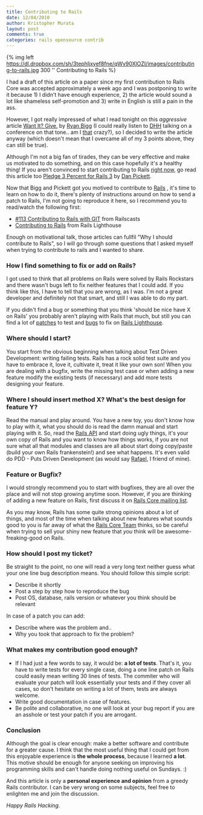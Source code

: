 ```yaml
--- 
title: Contributing to Rails
date: 12/04/2010
author: Kristopher Murata
layout: post
comments: true
categories: rails opensource contrib
--- 
```


{% img left https://dl.dropbox.com/sh/3tephljxyef8fne/qWv90XlOZI/images/contributing-to-rails.jpg 300 '' Contributing to Rails %}

I had a draft of this article on a paper since my first contribution to Rails Core was accepted 
approximately a week ago and I was postponing to write it because 1) I didn't have enough experience, 
2) the article would sound a lot like shameless self-promotion and 3) write in English is still a pain in the ass.

However, I got really impressed of what I read tonight on this _aggressive_ article 
[Want It? Give.](http://ryanbigg.com/2010/04/want-it-give/) by [Ryan Bigg](http://ryanbigg.com/) 
(I could really listen to [DHH](http://www.loudthinking.com/) talking on a conference on that tone.. am I 
[that](http://thisweekin.com/thisweekin-startups/twist-46-with-david-heinemeier-hansson-2/) crazy?), so I decided 
to write the article anyway (which doesn't mean that I overcame all of my 3 points above, they can still be true). 

Although I'm not a big fan of tirades, they can be very effective and make us motivated to do something, and on 
this case hopefully it's a healthy thing! If you aren't convinced to start contributing to Rails 
[right now](https://rails.lighthouseapp.com/projects/8994-ruby-on-rails/tickets/bins/5837), go read this article too 
[Pledge 3 Percent for Rails 3](http://www.enlightsolutions.com/articles/pledge-3-percent-for-rails-3/) by 
[Dan Pickett](http://www.enlightsolutions.com/).

Now that Bigg and Pickett got you motived to contribute to [Rails](http://rubyonrails.org/) , it's time to learn on 
how to do it, there's plenty of instructions around on how to send a patch to Rails, I'm not going to reproduce it here, 
so I recommend you to read/watch the following first:

- [\#113 Contributing to Rails with GIT](http://railscasts.com/episodes/113-contributing-to-rails-with-git) from Railscasts
- [Contributing to Rails](https://rails.lighthouseapp.com/projects/8994/sending-patches) from Rails Lighthouse
 
Enough on motivational talk, those articles can fullfil "Why I should contribute to Rails", so I will go through some 
questions that I asked myself when trying to contribute to rails and I wanted to share.

### How I find something to fix or add on Rails?

I got used to think that all problems on Rails were solved by Rails Rockstars and there wasn't bugs left to fix neither 
features that I could add. If you think like this, I have to tell that you are wrong, as I was. I'm not a great developer 
and definitely not that smart, and still I was able to do my part.

If you didn't find a bug or something that you think 'should be nice have X on Rails' you probably aren't playing with 
Rails that much, but still you can find a lot of [patches](https://rails.lighthouseapp.com/projects/8994-ruby-on-rails/tickets/bins/5805)
to test and [bugs](https://rails.lighthouseapp.com/projects/8994-ruby-on-rails/tickets/bins/5837) to fix on 
[Rails Lighthouse](https://rails.lighthouseapp.com/projects/8994-ruby-on-rails).

### Where should I start?

You start from the obvious beginning when talking about Test Driven Development: writing failing tests. Rails has a rock 
solid test suite and you have to embrace it, love it, cultivate it, treat it like your own son! When you are dealing with 
a bugfix, write the missing test case or when adding a new feature modify the existing tests (if necessary) and add more 
tests designing your feature.

### Where I should insert method X? What's the best design for feature Y?

Read the manual and play around. You have a new toy, you don't know how to play with it, what you should do is read the 
damn manual and start playing with it. So, read the [Rails API](http://api.rubyonrails.org/) and start doing ugly things, 
it's your own copy of Rails and you want to know how things works, if you are not sure what all that modules and classes 
are all about start doing copy/paste (build your own Rails frankenstein!) and see what happens. It's even valid do PDD - 
Puts Driven Development (as would say [Rafael](http://flavors.me/rafaelss), I friend of mine).

### Feature or Bugfix?

I would strongly recommend you to start with bugfixes, they are all over the place and will not stop growing anytime soon. 
However, if you are thinking of adding a new feature on Rails, first discuss it on [Rails Core mailing list](http://groups.google.com/group/rubyonrails-core).

As you may know, Rails has some quite strong opinions about a lot of things, and most of the time when talking about new 
features what sounds good to you is far away of what the [Rails Core Team](http://rubyonrails.org/core) thinks, so be 
careful when trying to sell your shiny new feature that *you* think will be awesome-freaking-good on Rails. 

### How should I post my ticket?

Be straight to the point, no one will read a very long text neither guess what your one line bug description means. You 
should follow this simple script:

- Describe it shortly
- Post a step by step how to reproduce the bug
- Post OS, database, rails version or whatever you think should be relevant

In case of a patch you can add:

- Describe where was the problem and..
- Why you took that approach to fix the problem?

### What makes my contribution good enough?

- If I had just a few words to say, it would be: **a lot of tests**. That's it, you have to write tests for every single 
case, doing a one line patch on Rails could easily mean writing 30 lines of tests. The commiter who will evaluate your 
patch will look essentially your tests and if they cover all cases, so don't hesitate on writing a lot of them, tests 
are always welcome.
- Write good documentation in case of features.
- Be polite and collaborative, no one will look at your bug report if you are an asshole or test your patch if you 
are arrogant.

### Conclusion

Although the goal is clear enough: make a better software and contribute for a greater cause. I think that the most useful
thing that I could get from this enjoyable experience is **the whole process**, because I learned **a lot**. This motive 
should be enough for anyone seeking on improving his programming skills and can't handle doing nothing useful on Sundays. :)

And this article is only a **personal experience and opinion** from a greedy Rails contributor. I can be very wrong on 
some subjects, feel free to enlighten me and join the discussion.
 
_Happy Rails Hacking._


